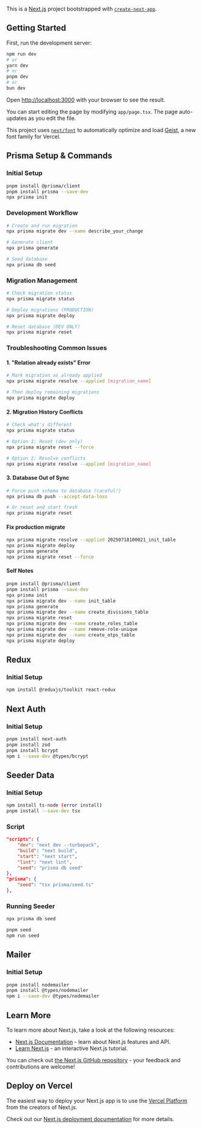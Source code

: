 This is a [Next.js](https://nextjs.org) project bootstrapped with [`create-next-app`](https://nextjs.org/docs/app/api-reference/cli/create-next-app).

## Getting Started

First, run the development server:

```bash
npm run dev
# or
yarn dev
# or
pnpm dev
# or
bun dev
```

Open [http://localhost:3000](http://localhost:3000) with your browser to see the result.

You can start editing the page by modifying `app/page.tsx`. The page auto-updates as you edit the file.

This project uses [`next/font`](https://nextjs.org/docs/app/building-your-application/optimizing/fonts) to automatically optimize and load [Geist](https://vercel.com/font), a new font family for Vercel.

## Prisma Setup & Commands

### Initial Setup

```bash
pnpm install @prisma/client
pnpm install prisma --save-dev
npx prisma init
```

### Development Workflow

```bash
# Create and run migration
npx prisma migrate dev --name describe_your_change

# Generate client
npx prisma generate

# Seed database
npx prisma db seed
```

### Migration Management

```bash
# Check migration status
npx prisma migrate status

# Deploy migrations (PRODUCTION)
npx prisma migrate deploy

# Reset database (DEV ONLY)
npx prisma migrate reset
```

### Troubleshooting Common Issues

#### 1. "Relation already exists" Error

```bash
# Mark migration as already applied
npx prisma migrate resolve --applied [migration_name]

# Then deploy remaining migrations
npx prisma migrate deploy
```

#### 2. Migration History Conflicts

```bash
# Check what's different
npx prisma migrate status

# Option 1: Reset (dev only)
npx prisma migrate reset --force

# Option 2: Resolve conflicts
npx prisma migrate resolve --applied [migration_name]
```

#### 3. Database Out of Sync

```bash
# Force push schema to database (careful!)
npx prisma db push --accept-data-loss

# Or reset and start fresh
npx prisma migrate reset
```

#### Fix production migrate

```bash
npx prisma migrate resolve --applied 20250718100021_init_table
npx prisma migrate deploy
npx prisma generate
npx prisma migrate reset --force
```

#### Self Notes

```bash
pnpm install @prisma/client
pnpm install prisma --save-dev
npx prisma init
npx prisma migrate dev --name init_table
npx prisma generate
npx prisma migrate dev --name create_divisions_table
npx prisma migrate reset
npx prisma migrate dev --name create_roles_table
npx prisma migrate dev --name remove-role-unique
npx prisma migrate dev --name create_otps_table
npx prisma migrate deploy
```

## Redux

### Initial Setup

```bash
npm install @reduxjs/toolkit react-redux
```

## Next Auth

### Initial Setup

```bash
pnpm install next-auth
pnpm install zod
pnpm install bcrypt
npm i --save-dev @types/bcrypt
```

## Seeder Data

### Initial Setup

```bash
npm install ts-node (error install)
pnpm install --save-dev tsx
```

### Script

```json
"scripts": {
    "dev": "next dev --turbopack",
    "build": "next build",
    "start": "next start",
    "lint": "next lint",
    "seed": "prisma db seed"
},
"prisma": {
    "seed": "tsx prisma/seed.ts"
},
```

### Running Seeder

```bash
npx prisma db seed
```

```bash
pnpm seed
npm run seed
```

## Mailer

### Initial Setup

```bash
pnpm install nodemailer
pnpm install @types/nodemailer
npm i --save-dev @types/nodemailer
```

## Learn More

To learn more about Next.js, take a look at the following resources:

- [Next.js Documentation](https://nextjs.org/docs) - learn about Next.js features and API.
- [Learn Next.js](https://nextjs.org/learn) - an interactive Next.js tutorial.

You can check out [the Next.js GitHub repository](https://github.com/vercel/next.js) - your feedback and contributions are welcome!

## Deploy on Vercel

The easiest way to deploy your Next.js app is to use the [Vercel Platform](https://vercel.com/new?utm_medium=default-template&filter=next.js&utm_source=create-next-app&utm_campaign=create-next-app-readme) from the creators of Next.js.

Check out our [Next.js deployment documentation](https://nextjs.org/docs/app/building-your-application/deploying) for more details.
